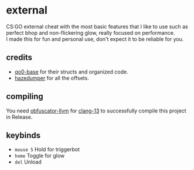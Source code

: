 # external
 
 CS:GO external cheat with the most basic features that I like to use such as perfect bhop and non-flickering glow, really focused on performance.  
 I made this for fun and personal use, don't expect it to be reliable for you.

## credits

- [qo0-base](https://github.com/rollraw/qo0-base) for their structs and organized code.
- [hazedumper](https://github.com/frk1/hazedumper) for all the offsets.

## compiling
You need [obfuscator-llvm](https://github.com/heroims/obfuscator) for [clang-13](https://github.com/heroims/obfuscator/tree/llvm-13.x) to successfully compile this project in Release.

## keybinds

- `mouse 5` Hold for triggerbot
- `home` Toggle for glow
- `del` Unload
